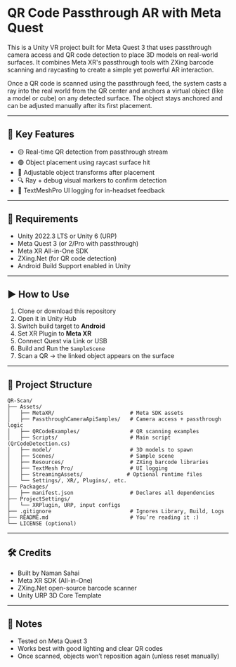 
# QR Code Passthrough AR with Meta Quest

This is a Unity VR project built for Meta Quest 3 that uses passthrough camera access and QR code detection to place 3D models on real-world surfaces. It combines Meta XR's passthrough tools with ZXing barcode scanning and raycasting to create a simple yet powerful AR interaction.

Once a QR code is scanned using the passthrough feed, the system casts a ray into the real world from the QR center and anchors a virtual object (like a model or cube) on any detected surface. The object stays anchored and can be adjusted manually after its first placement.

---

## 🔹 Key Features

- 🟡 Real-time QR detection from passthrough stream
- 🟢 Object placement using raycast surface hit
- 🧱 Adjustable object transforms after placement
- 🔍 Ray + debug visual markers to confirm detection
- 📝 TextMeshPro UI logging for in-headset feedback

---

## 🔧 Requirements

- Unity 2022.3 LTS or Unity 6 (URP)
- Meta Quest 3 (or 2/Pro with passthrough)
- Meta XR All-in-One SDK
- ZXing.Net (for QR code detection)
- Android Build Support enabled in Unity

---

## ▶️ How to Use

1. Clone or download this repository
2. Open it in Unity Hub
3. Switch build target to **Android**
4. Set XR Plugin to **Meta XR**
5. Connect Quest via Link or USB
6. Build and Run the `SampleScene`
7. Scan a QR → the linked object appears on the surface

---

## 📁 Project Structure

```
QR-Scan/
├── Assets/
│   ├── MetaXR/                        # Meta SDK assets
│   ├── PassthroughCameraApiSamples/   # Camera access + passthrough logic
│   ├── QRCodeExamples/                # QR scanning examples
│   ├── Scripts/                       # Main script (QrCodeDetection.cs)
│   ├── model/                         # 3D models to spawn
│   ├── Scenes/                        # Sample scene
│   ├── Resources/                     # ZXing barcode libraries
│   ├── TextMesh Pro/                  # UI logging
│   ├── StreamingAssets/              # Optional runtime files
│   └── Settings/, XR/, Plugins/, etc.
├── Packages/
│   ├── manifest.json                  # Declares all dependencies
├── ProjectSettings/
│   └── XRPlugin, URP, input configs
├── .gitignore                         # Ignores Library, Build, Logs
├── README.md                          # You’re reading it :)
└── LICENSE (optional)
```

---

## 🛠 Credits

- Built by Naman Sahai  
- Meta XR SDK (All-in-One)  
- ZXing.Net open-source barcode scanner  
- Unity URP 3D Core Template

---

## 📌 Notes

- Tested on Meta Quest 3
- Works best with good lighting and clear QR codes
- Once scanned, objects won’t reposition again (unless reset manually)
